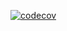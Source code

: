 [![codecov](https://codecov.io/gh/AntiHero/test/branch/main/graph/badge.svg?token=RL7A1469D4)](https://codecov.io/gh/AntiHero/test)